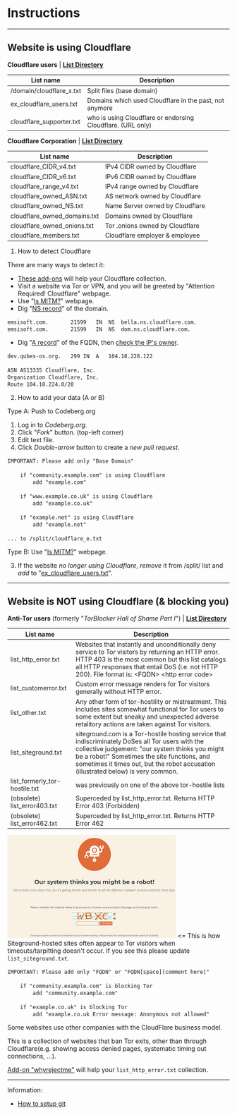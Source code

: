 # Instructions
--------------

## Website is using Cloudflare

**Cloudflare users** | [**List Directory**](cloudflare_users/)

| List name | Description |
| -------- | -------- |
| /domain/cloudflare_x.txt     | Split files (base domain)     |
| ex_cloudflare_users.txt     | Domains which used Cloudflare in the past, not anymore     |
| cloudflare_supporter.txt | who is using Cloudflare or endorsing Cloudflare. (URL only) |


**Cloudflare Corporation** | [**List Directory**](cloudflare_inc/)

| List name | Description |
| -------- | -------- |
| cloudflare_CIDR_v4.txt     | IPv4 CIDR owned by Cloudflare     |
| cloudflare_CIDR_v6.txt     | IPv6 CIDR owned by Cloudflare     |
| cloudflare_range_v4.txt | IPv4 range owned by Cloudflare |
| cloudflare_owned_ASN.txt     | AS network owned by Cloudflare    |
| cloudflare_owned_NS.txt     | Name Server owned by Cloudflare    |
| cloudflare_owned_domains.txt     | Domains owned by Cloudflare     |
| cloudflare_owned_onions.txt     | Tor .onions owned by Cloudflare     |
| cloudflare_members.txt | Cloudflare employer & employee |


1) How to detect Cloudflare

There are many ways to detect it:

- [These add-ons](what-to-do.md) will help your Cloudflare collection.
- Visit a website via Tor or VPN, and you will be greeted by "Attention Required! Cloudflare" webpage.
- Use "[Is MITM?](https://searxes.eu.org/collab/sxes/tool_ismitm.php)" webpage.
- Dig "[NS record](https://www.digwebinterface.com/?hostnames=emsisoft.com&type=NS&ns=resolver&useresolver=8.8.4.4&nameservers=)" of the domain.

```
emsisoft.com.		21599	IN	NS	bella.ns.cloudflare.com.
emsisoft.com.		21599	IN	NS	dom.ns.cloudflare.com.
```

- Dig "[A record](https://www.digwebinterface.com/?hostnames=dev.qubes-os.org&type=A&ns=resolver&useresolver=8.8.4.4&nameservers=)" of the FQDN, then [check the IP's owner](https://ipinfo.io/104.18.228.122).

```
dev.qubes-os.org.	299	IN	A	104.18.228.122

ASN AS13335 Cloudflare, Inc.
Organization Cloudflare, Inc.
Route 104.18.224.0/20
```


2) How to add your data (A or B)

Type A: Push to Codeberg.org

1. Log in to *Codeberg.org*.
2. Click "*Fork*" button. (top-left corner)
3. Edit text file.
4. Click *Double-arrow* button to create a *new pull request*.

```
IMPORTANT: Please add only "Base Domain"

    if "community.example.com" is using Cloudflare
        add "example.com"

    if "www.example.co.uk" is using Cloudflare
        add "example.co.uk"

    if "example.net" is using Cloudflare
        add "example.net"

... to /split/cloudflare_e.txt
```

Type B: Use "[Is MITM?](https://searxes.eu.org/collab/sxes/tool_ismitm.php)" webpage.


3) If the website *no longer using Cloudflare*, *remove* it from /split/ list and *add* to "[ex_cloudflare_users.txt](cloudflare_users/ex_cloudflare_users.txt)".


--------------

## Website is NOT using Cloudflare (& blocking you)

**Anti-Tor users** (formerly "*TorBlocker Hall of Shame Part I*") | [**List Directory**](not_cloudflare/)

| List name | Description |
| -------- | -------- |
| list_http_error.txt           | Websites that instantly and unconditionally deny service to Tor visitors by returning an HTTP error.  HTTP 403 is the most common but this list catalogs all HTTP responses that entail DoS (i.e. not HTTP 200).  File format is: &lt;FQDN&gt; &lt;http error code&gt; |
| list_customerror.txt          | Custom error message renders for Tor visitors generally without HTTP error. |
| list_other.txt                | Any other form of tor-hostility or mistreatment.  This includes sites somewhat functional for Tor users to some extent but sneaky and unexpected adverse retalitory actions are taken against Tor visitors. |
| list_siteground.txt           | siteground.com is a Tor-hostile hosting service that indiscriminately DoSes all Tor users with the collective judgement: "our system thinks you might be a robot!" Sometimes the site functions, and sometimes it times out, but the robot accusation (illustrated below) is very common. |
| list_formerly_tor-hostile.txt | was previously on one of the above tor-hostile lists |
| (obsolete) list_error403.txt  | Superceded by list_http_error.txt.  Returns HTTP Error 403 (Forbidden) |
| (obsolete) list_error462.txt  | Superceded by list_http_error.txt.  Returns HTTP Error 462 |

![](image/siteground.jpg) &lt;= This is how Siteground-hosted sites often appear to Tor visitors when timeouts/tarpitting doesn't occur.  If you see this please update `list_siteground.txt`.

```
IMPORTANT: Please add only "FQDN" or "FQDN[space](comment here)"

    if "community.example.com" is blocking Tor
        add "community.example.com"

    if "example.co.uk" is blocking Tor
        add "example.co.uk Error message: Anonymous not allowed"
```

Some websites use other companies with the CloudFlare business model.

This is a collection of websites that ban Tor exits, other than through Cloudflare(e.g. showing access denied pages, systematic timing out connections, ...).

[Add-on "whyrejectme"](README.md#what-can-you-do) will help your `list_http_error.txt` collection.

---

Information:

- [How to setup git](instructions_git.md)
